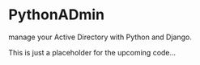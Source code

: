 # PythonADmin
manage your Active Directory with Python and Django.

This is just a placeholder for the upcoming code...
